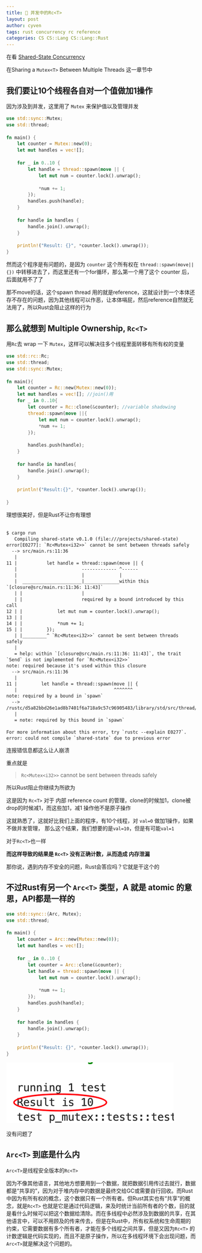 ```yaml
---
title: 🧀 并发中的Rc<T>
layout: post
author: cyven
tags: rust concurrency rc reference
categories: CS CS::Lang CS::Lang::Rust
---
```



在看 [Shared-State Concurrency](https://doc.rust-lang.org/book/ch16-03-shared-state.html)

在Sharing a `Mutex<T>` Between Multiple Threads 这一章节中

## 我们要让10个线程各自对一个值做加1操作

因为涉及到并发，这里用了 `Mutex` 来保护值以及管理并发

```rust
use std::sync::Mutex;
use std::thread;

fn main() {
    let counter = Mutex::new(0);
    let mut handles = vec![];

    for _ in 0..10 {
        let handle = thread::spawn(move || {
            let mut num = counter.lock().unwrap();

            *num += 1;
        });
        handles.push(handle);
    }

    for handle in handles {
        handle.join().unwrap();
    }

    println!("Result: {}", *counter.lock().unwrap());
}
```

然而这个程序是有问题的，是因为 `counter` 这个所有权在 `thread::spawn(move||{})` 中转移进去了，而这里还有一个for循环，那么第一个用了这个 counter 后，后面就用不了了

那不move的话，这个spawn thread 用的就是reference，这就设计到一个本体还存不存在的问题，因为其他线程可以作恶，让本体嗝屁，然后reference自然就无法用了，所以Rust会阻止这样的行为

## 那么就想到 Multiple Ownership, `Rc<T>`

用`Rc`去 wrap 一下 `Mutex`，这样可以解决往多个线程里面转移有所有权的变量

```rust
use std::rc::Rc;
use std::thread;
use std::sync::Mutex;

fn main(){
	let counter = Rc::new(Mutex::new(0));
	let mut handles = vec![]; //join()用
	for _ in 0..10{
		let counter = Rc::clone(&counter); //variable shadowing
		thread::spawn(move ||{
			let mut num = counter.lock().unwrap();
			*num += 1;
		});

		handles.push(handle);
	}

	for handle in handles{
		handle.join().unwrap();
	}

	println!("Result:{}", *counter.lock().unwrap());

}
```

理想很美好，但是Rust不让你有理想

```

$ cargo run
   Compiling shared-state v0.1.0 (file:///projects/shared-state)
error[E0277]: `Rc<Mutex<i32>>` cannot be sent between threads safely
  --> src/main.rs:11:36
   |
11 |           let handle = thread::spawn(move || {
   |                        ------------- ^------
   |                        |             |
   |  ______________________|_____________within this `[closure@src/main.rs:11:36: 11:43]`
   | |                      |
   | |                      required by a bound introduced by this call
12 | |             let mut num = counter.lock().unwrap();
13 | |
14 | |             *num += 1;
15 | |         });
   | |_________^ `Rc<Mutex<i32>>` cannot be sent between threads safely
   |
   = help: within `[closure@src/main.rs:11:36: 11:43]`, the trait `Send` is not implemented for `Rc<Mutex<i32>>`
note: required because it's used within this closure
  --> src/main.rs:11:36
   |
11 |         let handle = thread::spawn(move || {
   |                                    ^^^^^^^
note: required by a bound in `spawn`
  --> /rustc/d5a82bbd26e1ad8b7401f6a718a9c57c96905483/library/std/src/thread/mod.rs:704:8
   |
   = note: required by this bound in `spawn`

For more information about this error, try `rustc --explain E0277`.
error: could not compile `shared-state` due to previous error
```


连报错信息都这么让人崩溃

重点就是

> `Rc<Mutex<i32>>` cannot be sent between threads safely

所以Rust阻止你继续为所欲为

这是因为 `Rc<T>` 对于 内部 reference count 的管理，clone的时候加1，clone被drop的时候减1，而这些加1，减1 操作他不是原子操作

这就熟悉了，这就好比我们上面的程序，有10个线程，对 `val=0` 做加1操作，如果不做并发管理，
那么这个结果，我们想要的是`val=10`，但是有可能`val=1`

对于`Rc<T>`也一样

**而这样导致的结果是 `Rc<T>` 没有正确计数，从而造成 内存泄漏**

那你说，遇到内存不安全的问题，Rust会答应吗？它就是干这个的

## 不过Rust有另一个 `Arc<T>` 类型，A 就是 atomic 的意思，API都是一样的

```rust
use std::sync::{Arc, Mutex};
use std::thread;

fn main() {
    let counter = Arc::new(Mutex::new(0));
    let mut handles = vec![];

    for _ in 0..10 {
        let counter = Arc::clone(&counter);
        let handle = thread::spawn(move || {
            let mut num = counter.lock().unwrap();

            *num += 1;
        });
        handles.push(handle);
    }

    for handle in handles {
        handle.join().unwrap();
    }

    println!("Result: {}", *counter.lock().unwrap());
}
```

![2024-05-02-17-41-57-screenshoot.png](../assets/img/2024-05-02-17-41-57-screenshoot.png)

没有问题了


## `Arc<T>` 到底是什么内

`Arc<T>`是线程安全版本的`Rc<T>`

因为不像其他语言，其他地方想要用到一个数据，就把数据引用传过去就行，数据都是“共享的”，因为对于堆内存中的数据是最终交给GC或需要自行回收。而Rust中因为有所有权的概念，这个数据只有一个所有者。但Rust其实也有“共享”的概念，就是`Rc<T>` 也就是它是通过代码逻辑，来及时统计当前所有者的个数，目的就是看什么时候可以把这个数据给清除。而在多线程中必然涉及到数据的共享，在其他语言中，可以不用顾及的传来传去，但是在Rust中，所有权系统和生命周期的约束，它需要数据有多个所有者，才能在多个线程之间共享，但是又因为`Rc<T>` 的计数逻辑是代码实现的，而且不是原子操作，所以在多线程环境下会出现问题，而`Arc<T>`就是解决这个问题的。
